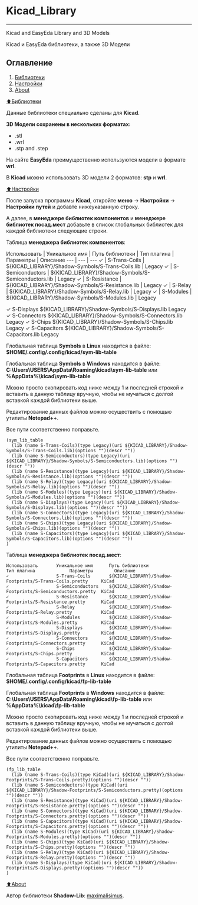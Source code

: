 # Kicad_Library

****************************

Kicad and EasyEda Library and 3D Models

Kicad и EasyEda библиотеки, а также 3D Модели

## Оглавление

1. [Библиотеки](#Библиотеки)
2. [Настройки](#Настройки)
3. [About](#About)

[:arrow_up:Библиотеки](#Библиотеки)

Данные библиотеки специально сделаны для **Kicad**.

**3D Модели сохранены в нескольких форматах:**
* .stl
* .wrl
* .stp and .step

На сайте **EasyEda** преимущественно используются модели в формате **wrl**.

В **Kicad** можно использовать 3D модели 2 форматов: **stp** и **wrl**.

[:arrow_up:Настройки](#Настройки)

После запуска программы **Kicad**, откройте **меню** -> **Настройки** -> **Настройки путей** и добавте нижеуказанную строку.

А далее, в **менеджере библиотек компонентов** и **менеджере библиотек посад.мест** добавьте в список глобальных библиотек для каждой библиотеки следующие строки.

Таблица **менеджера библиотек компонентов**:

Использовать | Уникальное имя | Путь библиотеки | Тип плагина | Параметры | Описание
--- | --- | ---
✓ | S-Trans-Coils | ${KICAD_LIBRARY}/Shadow-Symbols/S-Trans-Coils.lib | Legacy
✓ | S-Semiconductors | ${KICAD_LIBRARY}/Shadow-Symbols/S-Semiconductors.lib | Legacy
✓ | S-Resistance | ${KICAD_LIBRARY}/Shadow-Symbols/S-Resistance.lib | Legacy
✓ | S-Relay | ${KICAD_LIBRARY}/Shadow-Symbols/S-Relay.lib | Legacy
✓ | S-Modules | ${KICAD_LIBRARY}/Shadow-Symbols/S-Modules.lib | Legacy

✓                  S-Displays          ${KICAD_LIBRARY}/Shadow-Symbols/S-Displays.lib        Legacy
✓                  S-Connectors        ${KICAD_LIBRARY}/Shadow-Symbols/S-Connectors.lib      Legacy
✓                  S-Chips             ${KICAD_LIBRARY}/Shadow-Symbols/S-Chips.lib           Legacy
✓                  S-Capacitors        ${KICAD_LIBRARY}/Shadow-Symbols/S-Capacitors.lib      Legacy


Глобальная таблица **Symbols** в **Linux** находится в файле: **$HOME/.config/.config/kicad/sym-lib-table**

Глобальная таблица **Symbols** в **Windows** находится в файле: **C:\Users\USERS\AppData\Roaming\kicad\sym-lib-table** или **%AppData%\kicad\sym-lib-table**

Можно просто скопировать код ниже между 1 и последней строкой и вставить в данную таблицу вручную, чтобы не мучаться с долгой вставкой каждой библиотеки выше.

Редактирование данных файлов можно осуществить с помощью утилиты **Notepad++**.

Все пути соответственно поправьте.
```
(sym_lib_table
  (lib (name S-Trans-Coils)(type Legacy)(uri ${KICAD_LIBRARY}/Shadow-Symbols/S-Trans-Coils.lib)(options "")(descr ""))
  (lib (name S-Semiconductors)(type Legacy)(uri ${KICAD_LIBRARY}/Shadow-Symbols/S-Semiconductors.lib)(options "")(descr ""))
  (lib (name S-Resistance)(type Legacy)(uri ${KICAD_LIBRARY}/Shadow-Symbols/S-Resistance.lib)(options "")(descr ""))
  (lib (name S-Relay)(type Legacy)(uri ${KICAD_LIBRARY}/Shadow-Symbols/S-Relay.lib)(options "")(descr ""))
  (lib (name S-Modules)(type Legacy)(uri ${KICAD_LIBRARY}/Shadow-Symbols/S-Modules.lib)(options "")(descr ""))
  (lib (name S-Displays)(type Legacy)(uri ${KICAD_LIBRARY}/Shadow-Symbols/S-Displays.lib)(options "")(descr ""))
  (lib (name S-Connectors)(type Legacy)(uri ${KICAD_LIBRARY}/Shadow-Symbols/S-Connectors.lib)(options "")(descr ""))
  (lib (name S-Chips)(type Legacy)(uri ${KICAD_LIBRARY}/Shadow-Symbols/S-Chips.lib)(options "")(descr ""))
  (lib (name S-Capacitors)(type Legacy)(uri ${KICAD_LIBRARY}/Shadow-Symbols/S-Capacitors.lib)(options "")(descr ""))
)
```

Таблица **менеджера библиотек посад.мест**:
```
Использовать       Уникальное имя      Путь библиотеки                                             Тип плагина             Параметры        Описание
✓                  S-Trans-Coils       ${KICAD_LIBRARY}/Shadow-Footprints/S-Trans-Coils.pretty     KiCad
✓                  S-Semiconductors    ${KICAD_LIBRARY}/Shadow-Footprints/S-Semiconductors.pretty  KiCad
✓                  S-Resistance        ${KICAD_LIBRARY}/Shadow-Footprints/S-Resistance.pretty      KiCad
✓                  S-Relay             ${KICAD_LIBRARY}/Shadow-Footprints/S-Relay.pretty           KiCad
✓                  S-Modules           ${KICAD_LIBRARY}/Shadow-Footprints/S-Modules.pretty         KiCad
✓                  S-Displays          ${KICAD_LIBRARY}/Shadow-Footprints/S-Displays.pretty        KiCad
✓                  S-Connectors        ${KICAD_LIBRARY}/Shadow-Footprints/S-Connectors.pretty      KiCad
✓                  S-Chips             ${KICAD_LIBRARY}/Shadow-Footprints/S-Chips.pretty           KiCad
✓                  S-Capacitors        ${KICAD_LIBRARY}/Shadow-Footprints/S-Capacitors.pretty      KiCad
```

Глобальная таблица **Footprints** в **Linux** находится в файле: **$HOME/.config/.config/kicad/fp-lib-table**

Глобальная таблица **Footprints** в **Windows** находится в файле: **C:\Users\USERS\AppData\Roaming\kicad\fp-lib-table** или **%AppData%\kicad\fp-lib-table**

Можно просто скопировать код ниже между 1 и последней строкой и вставить в данную таблицу вручную, чтобы не мучаться с долгой вставкой каждой библиотеки выше.

Редактирование данных файлов можно осуществить с помощью утилиты **Notepad++**.

Все пути соответственно поправьте.

```
(fp_lib_table
  (lib (name S-Trans-Coils)(type KiCad)(uri ${KICAD_LIBRARY}/Shadow-Footprints/S-Trans-Coils.pretty)(options "")(descr ""))
  (lib (name S-Semiconductors)(type KiCad)(uri ${KICAD_LIBRARY}/Shadow-Footprints/S-Semiconductors.pretty)(options "")(descr ""))
  (lib (name S-Resistance)(type KiCad)(uri ${KICAD_LIBRARY}/Shadow-Footprints/S-Resistance.pretty)(options "")(descr ""))
  (lib (name S-Connectors)(type KiCad)(uri ${KICAD_LIBRARY}/Shadow-Footprints/S-Connectors.pretty)(options "")(descr ""))
  (lib (name S-Capacitors)(type KiCad)(uri ${KICAD_LIBRARY}/Shadow-Footprints/S-Capacitors.pretty)(options "")(descr ""))
  (lib (name S-Modules)(type KiCad)(uri ${KICAD_LIBRARY}/Shadow-Footprints/S-Modules.pretty)(options "")(descr ""))
  (lib (name S-Chips)(type KiCad)(uri ${KICAD_LIBRARY}/Shadow-Footprints/S-Chips.pretty)(options "")(descr ""))
  (lib (name S-Relay)(type KiCad)(uri ${KICAD_LIBRARY}/Shadow-Footprints/S-Relay.pretty)(options "")(descr ""))
  (lib (name S-Displays)(type KiCad)(uri ${KICAD_LIBRARY}/Shadow-Footprints/S-Displays.pretty)(options "")(descr ""))
)
```


[:arrow_up:About](#About)

Автор библиотеки **Shadow-Lib**: [maximalisimus](https://github.com/maximalisimus).

